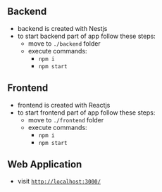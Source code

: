 ## Backend

- backend is created with Nestjs
- to start backend part of app follow these steps:
  - move to `./backend` folder
  - execute commands: 
    - `npm i` 
    - `npm start`

## Frontend

- frontend is created with Reactjs
- to start frontend part of app follow these steps:
  - move to `./frontend` folder
  - execute commands: 
    - `npm i` 
    - `npm start`

## Web Application

- visit [`http://localhost:3000/`](http://localhost:3000/)
